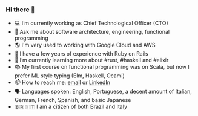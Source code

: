 ### Hi there 👋

- 💻 I’m currently working as Chief Technological Officer (CTO)
- 💬 Ask me about software architecture, engineering, functional programming
- 🌎 I'm very used to working with Google Cloud and AWS
- 💎 I have a few years of experience with Ruby on Rails
- 🌱 I’m currently learning more about #rust, #haskell and #elixir
- 📚 My first course on functional programming was on Scala, but now I prefer ML style typing (Elm, Haskell, Ocaml)
- 📫 How to reach me: [email](giovanni.bonetti@gmail.com) or [LinkedIn](https://www.linkedin.com/in/giovanni-k-bonetti-2809345/)
- 🗣 Languages spoken: English, Portuguese, a decent amount of Italian, German, French, Spanish, and basic Japanese
- 🇧🇷 🇮🇹 I am a citizen of both Brazil and Italy
